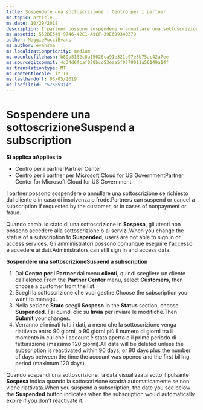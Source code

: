 ```yaml
---
title: Sospendere una sottoscrizione | Centro per i partner
ms.topic: article
ms.date: 10/29/2018
description: I partner possono sospendere o annullare una sottoscrizione se richiesto dal cliente o in caso di insolvenza o frode.
ms.assetid: 552BE549-9746-42C1-A9CF-39E699340379
author: MaggiePucciEvans
ms.author: evansma
ms.localizationpriority: medium
ms.openlocfilehash: b89b8182c8a15026ca91e321e97e3b75ac42a7ee
ms.sourcegitcommit: 4c34d6fcaf020bcc53eaa5f0379011a56149a14f
ms.translationtype: MT
ms.contentlocale: it-IT
ms.lasthandoff: 03/05/2019
ms.locfileid: "57585314"
---
```

# <a name="suspend-a-subscription"></a><span data-ttu-id="081b7-103">Sospendere una sottoscrizione</span><span class="sxs-lookup"><span data-stu-id="081b7-103">Suspend a subscription</span></span>

<span data-ttu-id="081b7-104">**Si applica a**</span><span class="sxs-lookup"><span data-stu-id="081b7-104">**Applies to**</span></span>

-  <span data-ttu-id="081b7-105">Centro per i partner</span><span class="sxs-lookup"><span data-stu-id="081b7-105">Partner Center</span></span>
-  <span data-ttu-id="081b7-106">Centro per i partner per Microsoft Cloud for US Government</span><span class="sxs-lookup"><span data-stu-id="081b7-106">Partner Center for Microsoft Cloud for US Government</span></span>


<span data-ttu-id="081b7-107">I partner possono sospendere o annullare una sottoscrizione se richiesto dal cliente o in caso di insolvenza o frode.</span><span class="sxs-lookup"><span data-stu-id="081b7-107">Partners can suspend or cancel a subscription if requested by the customer, or in cases of nonpayment or fraud.</span></span>

<span data-ttu-id="081b7-108">Quando cambi lo stato di una sottoscrizione in **Sospesa**, gli utenti non possono accedere alla sottoscrizione o ai servizi.</span><span class="sxs-lookup"><span data-stu-id="081b7-108">When you change the status of a subscription to **Suspended**, users are not able to sign in or access services.</span></span> <span data-ttu-id="081b7-109">Gli amministratori possono comunque eseguire l'accesso e accedere ai dati.</span><span class="sxs-lookup"><span data-stu-id="081b7-109">Administrators can still sign in and access data.</span></span>

<span data-ttu-id="081b7-110">**Sospendere una sottoscrizione**</span><span class="sxs-lookup"><span data-stu-id="081b7-110">**Suspend a subscription**</span></span>

1.  <span data-ttu-id="081b7-111">Dal **Centro per i Partner** dal menu **clienti**, quindi scegliere un cliente dall'elenco.</span><span class="sxs-lookup"><span data-stu-id="081b7-111">From the **Partner Center** menu, select **Customers**, then choose a customer from the list.</span></span>
2.  <span data-ttu-id="081b7-112">Scegli la sottoscrizione che vuoi gestire.</span><span class="sxs-lookup"><span data-stu-id="081b7-112">Choose the subscription you want to manage.</span></span>
3.  <span data-ttu-id="081b7-113">Nella sezione **Stato** scegli **Sospeso**.</span><span class="sxs-lookup"><span data-stu-id="081b7-113">In the **Status** section, choose **Suspended**.</span></span> <span data-ttu-id="081b7-114">Fai quindi clic su **Invia** per inviare le modifiche.</span><span class="sxs-lookup"><span data-stu-id="081b7-114">Then **Submit** your changes.</span></span>
4.  <span data-ttu-id="081b7-115">Verranno eliminati tutti i dati, a meno che la sottoscrizione venga riattivata entro 90 giorni, o 90 giorni più il numero di giorni tra il momento in cui che l'account è stato aperto e il primo periodo di fatturazione (massimo 120 giorni).</span><span class="sxs-lookup"><span data-stu-id="081b7-115">All data will be deleted unless the subscription is reactivated within 90 days, or 90 days plus the number of days between the time the account was opened and the first billing period (maximum 120 days).</span></span>

<span data-ttu-id="081b7-116">Quando sospendi una sottoscrizione, la data visualizzata sotto il pulsante **Sospesa** indica quando la sottoscrizione scadrà automaticamente se non viene riattivata.</span><span class="sxs-lookup"><span data-stu-id="081b7-116">When you suspend a subscription, the date you see below the **Suspended** button indicates when the subscription would automatically expire if you don't reactivate it.</span></span> 
